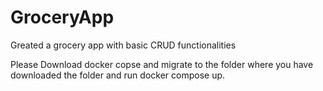 # GroceryApp
Greated a grocery app with basic CRUD functionalities

Please Download docker copse and migrate to the folder where you have downloaded the folder and run docker compose up.
